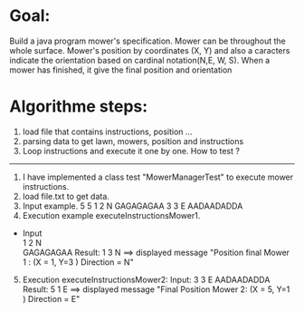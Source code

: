 
# Goal:
Build a java program mower's specification.
Mower can be throughout the whole surface.
Mower's position by coordinates (X, Y) and also a caracters indicate the orientation based on cardinal notation(N,E, W, S).
When a mower has finished, it give the final position and orientation

# Algorithme steps:
1. load file that contains instructions, position ...
2. parsing data to get lawn, mowers, position and instructions
3. Loop instructions and execute it one by one.
How to test ?
---------
1. I have implemented a class test "MowerManagerTest" to execute mower instructions.
2. load file.txt to get data.
3. Input example.
5 5
1 2 N
GAGAGAGAA
3 3 E
AADAADADDA
4. Execution example executeInstructionsMower1.
- Input         
1 2 N     
GAGAGAGAA
Result: 1 3 N ==> displayed message "Position final Mower 1 : (X = 1, Y=3 ) Direction = N"
5. Execution executeInstructionsMower2:
Input:
3 3 E
AADAADADDA
Result: 5 1 E ==> displayed message "Final Position Mower 2: (X = 5, Y=1 ) Direction = E"






